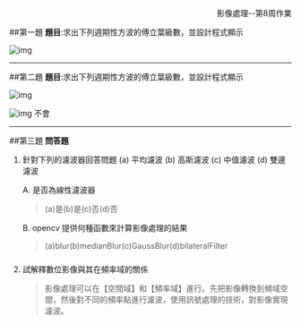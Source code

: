 <p align="right">
  影像處理--第8周作業
</p>

##第一題
**題目**:求出下列週期性方波的傅立葉級數，並設計程式顯示

![img](https://i.imgur.com/94T0cW3.png)

---

##第二題
**題目**:求出下列週期性方波的傅立葉級數，並設計程式顯示

![img](https://i.imgur.com/SidkkDB.png)

![img]()
不會

---

##第三題
**問答題**

1. 針對下列的濾波器回答問題
   (a) 平均濾波 (b) 高斯濾波 (c) 中值濾波 (d) 雙邊濾波

   A. 是否為線性濾波器

   > (a)是(b)是(c)否(d)否

   B. opencv 提供何種函數來計算影像處理的結果

   > (a)blur(b)medianBlur(c)GaussBlur(d)bilateralFilter

###

2. 試解釋數位影像與其在頻率域的關係
   > 影像處理可以在【空間域】和【頻率域】進行。先把影像轉換到頻域空間，然後對不同的頻率點進行濾波，使用訊號處理的技術，對影像實現濾波。
